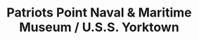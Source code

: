 ---
layout: repo
title: "Patriots Point Naval & Maritime Museum / U.S.S. Yorktown"
id: 2106
permalink: repos/2106/
---